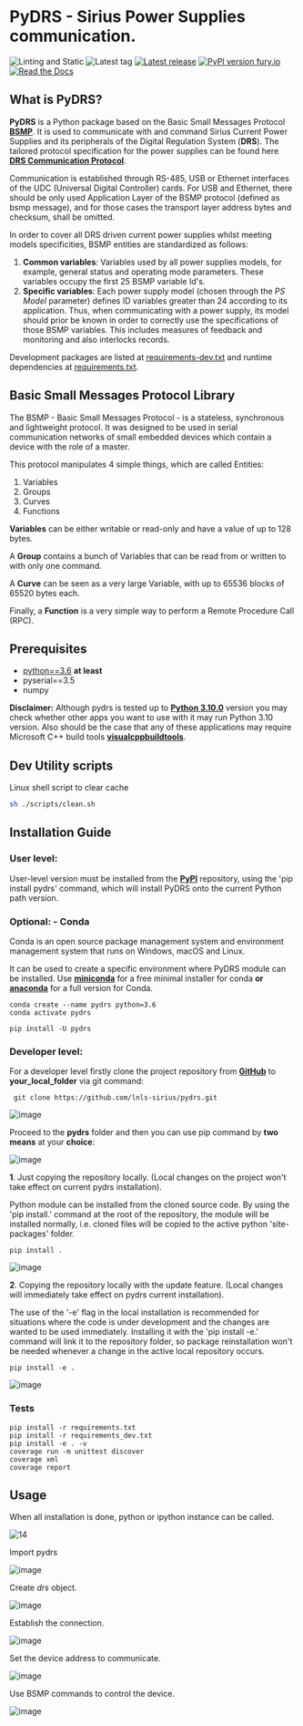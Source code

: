 # PyDRS - Sirius Power Supplies communication.

![Linting and Static](https://github.com/lnls-sirius/pydrs/actions/workflows/lint.yml/badge.svg)
![Latest tag](https://img.shields.io/github/tag/lnls-sirius/pydrs.svg?style=flat)
[![Latest release](https://img.shields.io/github/release/lnls-sirius/pydrs.svg?style=flat)](https://github.com/lnls-sirius/pydrs/releases)
[![PyPI version fury.io](https://badge.fury.io/py/pydrs.svg)](https://pypi.python.org/pypi/pydrs/)
[![Read the Docs](https://readthedocs.org/projects/spack/badge/?version=latest)](https://lnls-sirius.github.io/pydrs/)

## What is PyDRS?

**PyDRS** is a Python package based on the Basic Small Messages Protocol [**BSMP**](https://github.com/lnls-sirius/libbsmp). It is used to communicate with and command Sirius Current Power Supplies and its peripherals of the Digital Regulation System (**DRS**).
The tailored protocol specification for the power supplies can be found here [**DRS Communication Protocol**](https://cnpemcamp.sharepoint.com/:x:/s/ELP/EdITJFdE42hAgXubTjhZU3sBnd5BrOpUeI9EpaK4QO7mEQ?e=16i0pr).

Communication is established through RS-485, USB or Ethernet interfaces of the UDC (Universal Digital Controller) cards. For USB and Ethernet, there should be only used Application Layer of the BSMP protocol (defined as bsmp message), and for those cases the transport layer address bytes and checksum, shall be omitted.

In order to cover all DRS driven current power supplies whilst meeting models specificities, BSMP entities are standardized as follows:

1. **Common variables**: Variables used by all power supplies models, for example, general status and operating mode parameters. These variables occupy the first 25 BSMP variable Id's.
2. **Specific variables**: Each power supply model (chosen through the *PS Model* parameter) defines ID variables greater than 24 according to its application. Thus, when communicating with a power supply, its model should prior be known in order to correctly use the specifications of those BSMP variables. This includes measures of feedback and monitoring and also interlocks records.


Development packages are listed at [requirements-dev.txt](requirements_dev.txt) and runtime dependencies at [requirements.txt](requirements.txt).

## Basic Small Messages Protocol Library
The BSMP - Basic Small Messages Protocol - is a stateless, synchronous and lightweight protocol. It was designed to be used in serial communication networks of small embedded devices which contain a device with the role of a master.

This protocol manipulates 4 simple things, which are called Entities:

1. Variables
2. Groups
3. Curves
4. Functions

**Variables** can be either writable or read-only and have a value of up to 128 bytes.

A **Group** contains a bunch of Variables that can be read from or written to with only one command.

A **Curve** can be seen as a very large Variable, with up to 65536 blocks of 65520 bytes each.

Finally, a **Function** is a very simple way to perform a Remote Procedure Call (RPC).


## Prerequisites

 * [python==3.6](https://www.python.org/downloads/release/python-3612/)  **at least**
* pyserial==3.5
* numpy

**Disclaimer:** Although pydrs is tested up to [**Python 3.10.0**](https://www.python.org/downloads/release/python-3100/) version you may check whether other apps you want to use with it may run Python 3.10 version.
Also should be the case that any of these applications may require Microsoft C++ build tools  [**visualcppbuildtools**](https://visualstudio.microsoft.com/pt-br/visual-cpp-build-tools).


## Dev Utility scripts
Linux shell script to clear cache

```sh
sh ./scripts/clean.sh
```
## Installation Guide

### **User level:**
User-level version must be installed from the [**PyPI**](https://pypi.org/project/pydrs/) repository, using the 'pip install pydrs' command, which will install PyDRS onto the current Python path version.

### **Optional: - Conda**

Conda is an open source package management system and environment management system that runs on Windows, macOS and Linux.

It can be used to create a specific environment where PyDRS module can be installed.
Use [**miniconda**](https://docs.conda.io/en/latest/miniconda.html#miniconda) for a free minimal installer for conda **or**
 [**anaconda**](https://conda.io/projects/conda/en/latest/user-guide/install/index.html) for a full version for Conda.

```command
conda create --name pydrs python=3.6
conda activate pydrs
```

```command
pip install -U pydrs
```

### **Developer level:**

For a developer level firstly clone the project repository from [**GitHub**](https://github.com/lnls-sirius/pydrs) to **your_local_folder** via git command:

```command
 git clone https://github.com/lnls-sirius/pydrs.git
```

![image](https://user-images.githubusercontent.com/19196344/139123128-3b70e4de-9bf3-4164-9e39-a3f8c2e64806.png)


Proceed to the **pydrs** folder and then you can use pip command by **two means** at your **choice**:

![image](https://user-images.githubusercontent.com/19196344/139126431-eae06bcd-81f9-4746-b8c5-2115f0637bab.png)


**1**. Just copying the repository locally. (Local changes on the project won't take effect on current pydrs installation).

Python module can be installed from the cloned source code. By using the 'pip install.' command at the root of the repository, the module will be installed normally, i.e. cloned files will be copied to the active python 'site-packages' folder.


```command
pip install .
```

![image](https://user-images.githubusercontent.com/19196344/139126660-0ce7cb62-8abe-492c-8596-1e581a061530.png)



**2**. Copying the repository locally with the update feature. (Local changes will immediately take effect on pydrs current installation).

The use of the '-e' flag in the local installation is recommended for situations where the code is under development and the changes are wanted to be used immediately. Installing it with the 'pip install -e.' command will link it to the repository folder, so package reinstallation won't be needed whenever a change in the active local repository occurs.

```command
pip install -e .
```
![image](https://user-images.githubusercontent.com/19196344/139126876-150791c2-9a94-4e75-b91c-28ace5002699.png)

### Tests

```command
pip install -r requirements.txt
pip install -r requirements_dev.txt
pip install -e . -v
coverage run -m unittest discover
coverage xml
coverage report
```


## Usage

When all installation is done, python or ipython instance can be called.

![14](https://user-images.githubusercontent.com/19196344/138935751-d90dc9b9-1409-4dc4-98bd-66f480dcd489.png)


Import pydrs

![image](https://user-images.githubusercontent.com/19196344/139112617-2629340e-fac9-4002-8456-1e3b079cd837.png)


Create *drs* object.

![image](https://user-images.githubusercontent.com/19196344/139116187-fc58c909-9b4f-46fe-91ca-d80796f3256d.png)


Establish the connection.

![image](https://user-images.githubusercontent.com/19196344/139116355-790b9f0e-8536-4203-9276-b3e592329661.png)


Set the device address to communicate.

![image](https://user-images.githubusercontent.com/19196344/139116450-1b083db1-b257-40ca-868c-350b9af193e4.png)


Use BSMP commands to control the device.

![image](https://user-images.githubusercontent.com/19196344/139116593-7fcbd965-85e4-460e-a912-91782a21d412.png)


